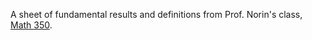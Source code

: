 A sheet of fundamental results and definitions from Prof. Norin's class, [Math 350](https://www.mcgill.ca/study/2023-2024/courses/math-350).
